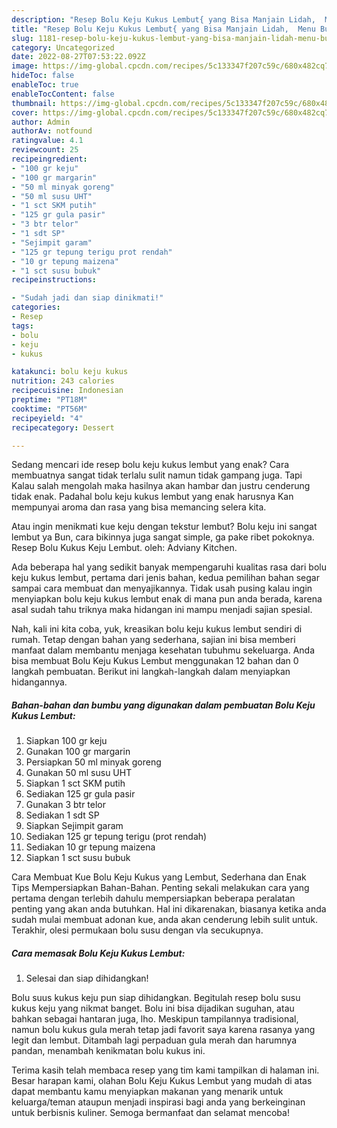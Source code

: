 ```yaml
---
description: "Resep Bolu Keju Kukus Lembut{ yang Bisa Manjain Lidah,  Menu Buat lebaran"
title: "Resep Bolu Keju Kukus Lembut{ yang Bisa Manjain Lidah,  Menu Buat lebaran"
slug: 1181-resep-bolu-keju-kukus-lembut-yang-bisa-manjain-lidah-menu-buat-lebaran
category: Uncategorized
date: 2022-08-27T07:53:22.092Z
image: https://img-global.cpcdn.com/recipes/5c133347f207c59c/680x482cq70/bolu-keju-kukus-lembut-foto-resep-utama.jpg
hideToc: false
enableToc: true
enableTocContent: false
thumbnail: https://img-global.cpcdn.com/recipes/5c133347f207c59c/680x482cq70/bolu-keju-kukus-lembut-foto-resep-utama.jpg
cover: https://img-global.cpcdn.com/recipes/5c133347f207c59c/680x482cq70/bolu-keju-kukus-lembut-foto-resep-utama.jpg
author: Admin
authorAv: notfound
ratingvalue: 4.1
reviewcount: 25
recipeingredient:
- "100 gr keju"
- "100 gr margarin"
- "50 ml minyak goreng"
- "50 ml susu UHT"
- "1 sct SKM putih"
- "125 gr gula pasir"
- "3 btr telor"
- "1 sdt SP"
- "Sejimpit garam"
- "125 gr tepung terigu prot rendah"
- "10 gr tepung maizena"
- "1 sct susu bubuk"
recipeinstructions:

- "Sudah jadi dan siap dinikmati!"
categories:
- Resep
tags:
- bolu
- keju
- kukus

katakunci: bolu keju kukus 
nutrition: 243 calories
recipecuisine: Indonesian
preptime: "PT18M"
cooktime: "PT56M"
recipeyield: "4"
recipecategory: Dessert

---
```



Sedang mencari ide resep bolu keju kukus lembut yang enak? Cara membuatnya sangat tidak terlalu sulit namun tidak gampang juga. Tapi Kalau salah mengolah maka hasilnya akan hambar dan justru cenderung tidak enak. Padahal bolu keju kukus lembut yang enak harusnya Kan mempunyai aroma dan rasa yang bisa memancing selera kita.


Atau ingin menikmati kue keju dengan tekstur lembut? Bolu keju ini sangat lembut ya Bun, cara bikinnya juga sangat simple, ga pake ribet pokoknya. Resep Bolu Kukus Keju Lembut. oleh: Adviany Kitchen.

Ada beberapa hal yang sedikit banyak mempengaruhi kualitas rasa dari bolu keju kukus lembut, pertama dari jenis bahan, kedua pemilihan bahan segar sampai cara membuat dan menyajikannya. Tidak usah pusing kalau ingin menyiapkan bolu keju kukus lembut enak di mana pun anda berada, karena asal sudah tahu triknya maka hidangan ini mampu menjadi sajian spesial.


Nah, kali ini kita coba, yuk, kreasikan bolu keju kukus lembut sendiri di rumah. Tetap dengan bahan yang sederhana, sajian ini bisa memberi manfaat dalam membantu menjaga kesehatan tubuhmu sekeluarga. Anda bisa membuat Bolu Keju Kukus Lembut menggunakan 12 bahan dan 0 langkah pembuatan. Berikut ini langkah-langkah dalam menyiapkan hidangannya.

<!--inarticleads1-->

##### Bahan-bahan dan bumbu yang digunakan dalam pembuatan Bolu Keju Kukus Lembut:

1. Siapkan 100 gr keju
1. Gunakan 100 gr margarin
1. Persiapkan 50 ml minyak goreng
1. Gunakan 50 ml susu UHT
1. Siapkan 1 sct SKM putih
1. Sediakan 125 gr gula pasir
1. Gunakan 3 btr telor
1. Sediakan 1 sdt SP
1. Siapkan Sejimpit garam
1. Sediakan 125 gr tepung terigu (prot rendah)
1. Sediakan 10 gr tepung maizena
1. Siapkan 1 sct susu bubuk


Cara Membuat Kue Bolu Keju Kukus yang Lembut, Sederhana dan Enak Tips Mempersiapkan Bahan-Bahan. Penting sekali melakukan cara yang pertama dengan terlebih dahulu mempersiapkan beberapa peralatan penting yang akan anda butuhkan. Hal ini dikarenakan, biasanya ketika anda sudah mulai membuat adonan kue, anda akan cenderung lebih sulit untuk. Terakhir, olesi permukaan bolu susu dengan vla secukupnya. 

<!--inarticleads2-->

##### Cara memasak Bolu Keju Kukus Lembut:


1. Selesai dan siap dihidangkan!

Bolu suus kukus keju pun siap dihidangkan. Begitulah resep bolu susu kukus keju yang nikmat banget. Bolu ini bisa dijadikan suguhan, atau bahkan sebagai hantaran juga, lho. Meskipun tampilannya tradisional, namun bolu kukus gula merah tetap jadi favorit saya karena rasanya yang legit dan lembut. Ditambah lagi perpaduan gula merah dan harumnya pandan, menambah kenikmatan bolu kukus ini. 

Terima kasih telah membaca resep yang tim kami tampilkan di halaman ini. Besar harapan kami, olahan Bolu Keju Kukus Lembut yang mudah di atas dapat membantu kamu menyiapkan makanan yang menarik untuk keluarga/teman ataupun menjadi inspirasi bagi anda yang berkeinginan untuk berbisnis kuliner. Semoga bermanfaat dan selamat mencoba!
